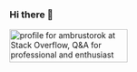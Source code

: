 ### Hi there 👋

<!--
**ambrustorok/ambrustorok** is a ✨ _special_ ✨ repository because its `README.md` (this file) appears on your GitHub profile.

Here are some ideas to get you started:

- 🔭 I’m currently working on ...
- 🌱 I’m currently learning ...
- 👯 I’m looking to collaborate on ...
- 🤔 I’m looking for help with ...
- 💬 Ask me about ...
- 📫 How to reach me: ...
- 😄 Pronouns: ...
- ⚡ Fun fact: ...
-->

<a href="https://stackoverflow.com/users/12425131/ambrustorok"><img src="https://stackoverflow.com/users/flair/12425131.png?theme=clean" width="208" height="58" alt="profile for ambrustorok at Stack Overflow, Q&amp;A for professional and enthusiast programmers" title="profile for ambrustorok at Stack Overflow, Q&amp;A for professional and enthusiast programmers"></a>
